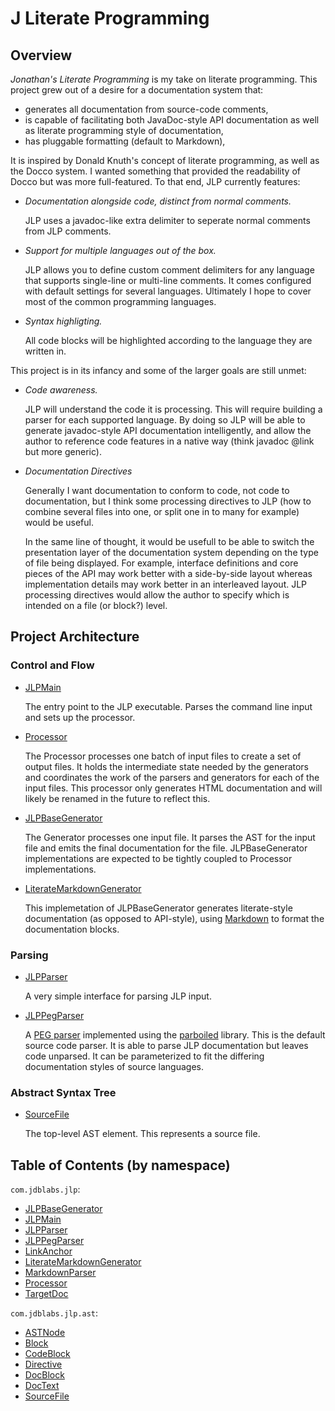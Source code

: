 # J Literate Programming

## Overview
*Jonathan's Literate Programming* is my take on literate programming.
This project grew out of a desire for a documentation system that:

* generates all documentation from source-code comments,
* is capable of facilitating both JavaDoc-style API documentation as well as
  literate programming style of documentation,
* has pluggable formatting (default to Markdown),

It is inspired by Donald Knuth's concept of literate programming, as well as
the Docco system. I wanted something that provided the readability of Docco
but was more full-featured. To that end, JLP currently features:

* *Documentation alongside code, distinct from normal comments.*

    JLP uses a javadoc-like extra delimiter to seperate normal comments from
    JLP comments.

* *Support for multiple languages out of the box.*

    JLP allows you to define custom comment delimiters for any language that
    supports single-line or multi-line comments. It comes configured with
    default settings for several languages. Ultimately I hope to cover most
    of the common programming languages.

* *Syntax highligting.*

    All code blocks will be highlighted according to the language they are
    written in.

This project is in its infancy and some of the larger goals are still unmet:

* *Code awareness.*

    JLP will understand the code it is processing. This will require building
    a parser for each supported language. By doing so JLP will be able to
    generate javadoc-style API documentation intelligently, and allow the
    author to reference code features in a native way (think javadoc @link
    but more generic).

* *Documentation Directives*

    Generally I want documentation to conform to code, not code to
    documentation, but I think some processing directives to JLP (how to
    combine several files into one, or split one in to many for example)
    would be useful.

    In the same line of thought, it would be usefull to be able to switch
    the presentation layer of the documentation system depending on the type
    of file being displayed. For example, interface definitions and core
    pieces of the API may work better with a side-by-side layout whereas
    implementation details may work better in an interleaved layout.
    JLP processing directives would allow the author to specify which is
    intended on a file (or block?) level.

## Project Architecture

### Control and Flow

* [JLPMain](jlp://jlp.jdb-labs.com/JLPMain)

    The entry point to the JLP executable. Parses the command line input and
    sets up the processor.

* [Processor](jlp://jlp.jdb-labs.com/Processor)

    The Processor processes one batch of input files to create a set of output files.
    It holds the intermediate state needed by the generators and coordinates the
    work of the parsers and generators for each of the input files. This
    processor only generates HTML documentation and will likely be renamed in
    the future to reflect this.

* [JLPBaseGenerator](jlp://jlp.jdb-labs.com/JLPBaseGenerator)

    The Generator processes one input file. It parses the AST for the input file
    and emits the final documentation for the file. JLPBaseGenerator
    implementations are expected to be tightly coupled to Processor
    implementations.

* [LiterateMarkdownGenerator](jlp://jlp.jdb-labs.com/LiterateMarkdownGenerator)

    This implemetation of JLPBaseGenerator generates literate-style
    documentation (as opposed to API-style), using [Markdown] to format the
    documentation blocks.

    [Markdown]: http://daringfireball.net/projects/markdown/

### Parsing

* [JLPParser](jlp://jlp.jdb-labs.com/JLPParser)

    A very simple interface for parsing JLP input.

* [JLPPegParser](jlp://jlp.jdb-labs.com/JLPPegParser)

    A [PEG parser] implemented using the [parboiled] library. This is the
    default source code parser. It is able to parse JLP documentation but leaves
    code unparsed. It can be parameterized to fit the differing documentation
    styles of source languages.

    [PEG parser]: http://en.wikipedia.org/wiki/Parsing_expression_grammar
    [parboiled]:  http://www.parboiled.org

### Abstract Syntax Tree

* [SourceFile](jlp://jlp.jdb-labs.com/ast/SourceFile)

    The top-level AST element. This represents a source file.

## Table of Contents (by namespace)

`com.jdblabs.jlp`:

  * [JLPBaseGenerator](jlp://jlp.jdb-labs.com/JLPBaseGenerator)
  * [JLPMain](jlp://jlp.jdb-labs.com/JLPMain)
  * [JLPParser](jlp://jlp.jdb-labs.com/JLPParser)
  * [JLPPegParser](jlp://jlp.jdb-labs.com/JLPPegParser)
  * [LinkAnchor](jlp://jlp.jdb-labs.com/LinkAnchor)
  * [LiterateMarkdownGenerator](jlp://jlp.jdb-labs.com/LiterateMarkdownGenerator)
  * [MarkdownParser](jlp://jlp.jdb-labs.com/MarkdownParser)
  * [Processor](jlp://jlp.jdb-labs.com/Processor)
  * [TargetDoc](jlp://jlp.jdb-labs.com/TargetDoc)


`com.jdblabs.jlp.ast`:

  * [ASTNode](jlp://jlp.jdb-labs.com/ast/ASTNode)
  * [Block](jlp://jlp.jdb-labs.com/ast/Block)
  * [CodeBlock](jlp://jlp.jdb-labs.com/ast/CodeBlock)
  * [Directive](jlp://jlp.jdb-labs.com/ast/Directive)
  * [DocBlock](jlp://jlp.jdb-labs.com/ast/DocBlock)
  * [DocText](jlp://jlp.jdb-labs.com/ast/DocText)
  * [SourceFile](jlp://jlp.jdb-labs.com/ast/SourceFile)

